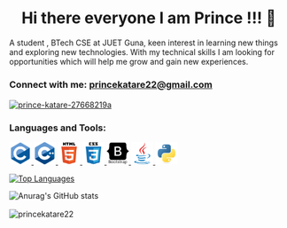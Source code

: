<h1 align="center">Hi there everyone I am Prince !!! 👋</h1>

<p> A student , BTech CSE at JUET Guna, keen interest in learning new things and exploring new technologies. With my technical skills I am looking for opportunities which will help me grow and gain new experiences. </p>

<h3 align="left">Connect with me: <a href = "https://mail.google.com/mail/u/0/#inbox?compose=CllgCKCJFGNkbbNmgxrbZrqvqVjXxRjBsgZQNhrtGRFknBXMnMlRPQJxfWXKShzXqlwBdcXVNnq">princekatare22@gmail.com</a></h3>

<p><a href="https://www.linkedin.com/in/prince-katare-27668219a/" target="blank"><img align="center" src="https://raw.githubusercontent.com/rahuldkjain/github-profile-readme-generator/master/src/images/icons/Social/linked-in-alt.svg" alt="prince-katare-27668219a" height="30" width="40" /></a></p>
  
  
<h3 align="left">Languages and Tools:</h3>
<p align="left">
  <a href="https://www.cprogramming.com/" target="_blank" rel="noreferrer">
    <img
      src="https://raw.githubusercontent.com/devicons/devicon/master/icons/c/c-original.svg"
      alt="c"
      width="40"
      height="40"
    />
  </a>
  <a href="https://www.w3schools.com/cpp/" target="_blank" rel="noreferrer">
    <img
      src="https://raw.githubusercontent.com/devicons/devicon/master/icons/cplusplus/cplusplus-original.svg"
      alt="cplusplus"
      width="40"
      height="40"
    />
  </a>

  <a href="https://www.w3.org/html/" target="_blank" rel="noreferrer">
    <img
      src="https://raw.githubusercontent.com/devicons/devicon/master/icons/html5/html5-original-wordmark.svg"
      alt="html5"
      width="40"
      height="40"
    />
  </a>
  <a href="https://www.w3schools.com/css/" target="_blank" rel="noreferrer">
    <img
      src="https://raw.githubusercontent.com/devicons/devicon/master/icons/css3/css3-original-wordmark.svg"
      alt="css3"
      width="40"
      height="40"
    />
  </a>
  <a href="https://getbootstrap.com" target="_blank" rel="noreferrer">
    <img
      src="https://raw.githubusercontent.com/devicons/devicon/master/icons/bootstrap/bootstrap-plain-wordmark.svg"
      alt="bootstrap"
      width="40"
      height="40"
    />
  </a>
  <a href="https://www.java.com" target="_blank" rel="noreferrer">
    <img
      src="https://raw.githubusercontent.com/devicons/devicon/master/icons/java/java-original.svg"
      alt="java"
      width="40"
      height="40"
    />
  </a>
  <a href="https://www.python.org" target="_blank" rel="noreferrer">
    <img
      src="https://raw.githubusercontent.com/devicons/devicon/master/icons/python/python-original.svg"
      alt="python"
      width="40"
      height="40"
    />
  </a>
</p>





<a href="https://github-readme-stats.vercel.app/api/top-langs/?username=princekatare22&langs_count=8&count_private=true&layout=compact&theme=react&hide_border=true&bg_color=0D1117"><img alt="Top Languages" src="https://github-readme-stats.vercel.app/api/top-langs/?username=princekatare22&langs_count=8&count_private=true&layout=compact&theme=react&hide_border=true&bg_color=0D1117" /></a>

![Anurag's GitHub stats](https://github-readme-stats.vercel.app/api?username=princekatare22&show_icons=true&theme=radical)

<p><img align="center" src="https://github-readme-streak-stats.herokuapp.com?user=princekatare22&theme=dracula&hide_border=true)" alt="princekatare22" /></p>
